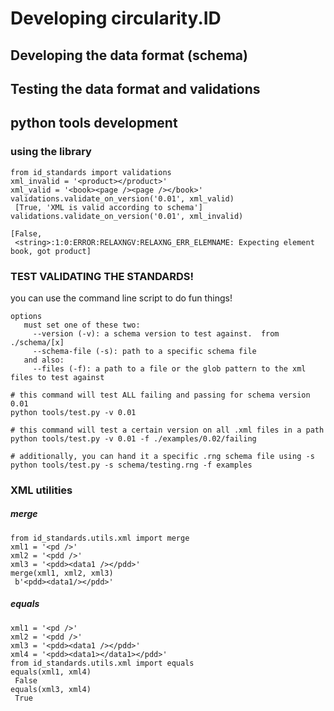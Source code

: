 
# Developing circularity.ID

## Developing the data format (schema)

## Testing the data format and validations

## python tools development

### using the library

```
from id_standards import validations
xml_invalid = '<product></product>'
xml_valid = '<book><page /><page /></book>'
validations.validate_on_version('0.01', xml_valid)
 [True, 'XML is valid according to schema']
validations.validate_on_version('0.01', xml_invalid)

[False,
 <string>:1:0:ERROR:RELAXNGV:RELAXNG_ERR_ELEMNAME: Expecting element book, got product]
```


### TEST VALIDATING THE STANDARDS!


you can use the command line script to do fun things!

```
options
   must set one of these two:
     --version (-v): a schema version to test against.  from ./schema/[x]
     --schema-file (-s): path to a specific schema file
   and also:
     --files (-f): a path to a file or the glob pattern to the xml files to test against

# this command will test ALL failing and passing for schema version 0.01
python tools/test.py -v 0.01

# this command will test a certain version on all .xml files in a path
python tools/test.py -v 0.01 -f ./examples/0.02/failing

# additionally, you can hand it a specific .rng schema file using -s
python tools/test.py -s schema/testing.rng -f examples

```

### XML utilities

##### merge
```
from id_standards.utils.xml import merge
xml1 = '<pd />'
xml2 = '<pdd />'
xml3 = '<pdd><data1 /></pdd>'
merge(xml1, xml2, xml3)
 b'<pdd><data1/></pdd>'
```

##### equals
```
xml1 = '<pd />'
xml2 = '<pdd />'
xml3 = '<pdd><data1 /></pdd>'
xml4 = '<pdd><data1></data1></pdd>'
from id_standards.utils.xml import equals
equals(xml1, xml4)
 False
equals(xml3, xml4)
 True
```
